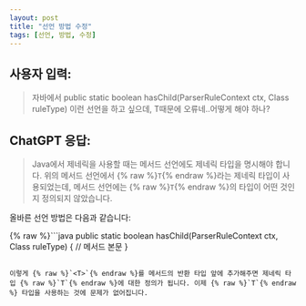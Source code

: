 ```yaml
---
layout: post
title: "선언 방법 수정"
tags: [선언, 방법, 수정]
---
```


## 사용자 입력:
> 자바에서 public static boolean hasChild(ParserRuleContext ctx, Class<T> ruleType)  이런 선언을 하고 싶으데, T때문에 오류네..어떻게 해야 하나?

## ChatGPT 응답:
> Java에서 제네릭을 사용할 때는 메서드 선언에도 제네릭 타입을 명시해야 합니다. 위의 메서드 선언에서 {% raw %}`T`{% endraw %}라는 제네릭 타입이 사용되었는데, 메서드 선언에는 {% raw %}`T`{% endraw %}의 타입이 어떤 것인지 정의되지 않았습니다.

올바른 선언 방법은 다음과 같습니다:

{% raw %}```java
public static <T> boolean hasChild(ParserRuleContext ctx, Class<T> ruleType) {
    // 메서드 본문
}
```{% endraw %}

이렇게 {% raw %}`<T>`{% endraw %}를 메서드의 반환 타입 앞에 추가해주면 제네릭 타입 {% raw %}`T`{% endraw %}에 대한 정의가 됩니다. 이제 {% raw %}`T`{% endraw %} 타입을 사용하는 것에 문제가 없어집니다.

